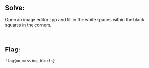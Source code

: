 ## Solve:

Open an image editor app and fill in the white spaces
within the black squares in the corners.

<br>

## Flag:

`flag{no_missing_blocks}`
